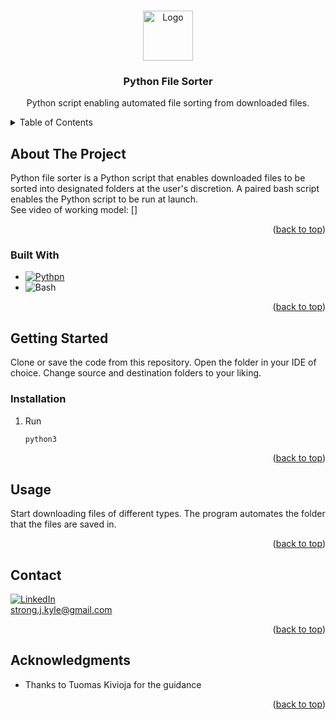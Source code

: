 <a name="readme-top"></a>

<!-- PROJECT TITLE -->
<br />
<div align="center">
   <a href="https://github.com/github_username/repo_name">
    <img src="![project-python](https://github.com/kylejstrong26/python-file-sorter/assets/131374743/20d8392d-266f-4ae2-9a0e-4ec3747b33c1)" alt="Logo" width="80" height="80">
  </a>
<h3 align="center">Python File Sorter</h3>
  <p align="center">
    Python script enabling automated file sorting from downloaded files.
    <br />
  </p>
</div>



<!-- TABLE OF CONTENTS -->
<details>
  <summary>Table of Contents</summary>
  <ol>
    <li>
      <a href="#about-the-project">About The Project</a>
      <ul>
        <li><a href="#built-with">Built With</a></li>
      </ul>
    </li>
    <li>
      <a href="#getting-started">Getting Started</a>
      <ul>
        <li><a href="#installation">Installation</a></li>
      </ul>
    </li>
    <li><a href="#usage">Usage</a></li>
    <li><a href="#contact">Contact</a></li>
    <li><a href="#acknowledgments">Acknowledgments</a></li>
  </ol>
</details>



## About The Project

Python file sorter is a Python script that enables downloaded files to be sorted into designated folders at the user's discretion.
A paired bash script enables the Python script to be run at launch.
<br/>
See video of working model: []

<p align="right">(<a href="#readme-top">back to top</a>)</p>



### Built With

* [![Pythpn][Python]][Python-url]
* ![Bash][Bash]

<p align="right">(<a href="#readme-top">back to top</a>)</p>


## Getting Started

Clone or save the code from this repository. Open the folder in your IDE of choice.
Change source and destination folders to your liking.


### Installation

1. Run
   ```python
   python3
   ```


<p align="right">(<a href="#readme-top">back to top</a>)</p>

## Usage

Start downloading files of different types. The program automates the folder that the files are saved in.

<p align="right">(<a href="#readme-top">back to top</a>)</p>


## Contact

[![LinkedIn][linkedin-shield]][linkedin-url]
<br/>
strong.j.kyle@gmail.com

<p align="right">(<a href="#readme-top">back to top</a>)</p>



## Acknowledgments

* Thanks to Tuomas Kivioja for the guidance

<p align="right">(<a href="#readme-top">back to top</a>)</p>



<!-- MARKDOWN LINKS & IMAGES -->
<!-- https://www.markdownguide.org/basic-syntax/#reference-style-links -->
[linkedin-shield]: https://img.shields.io/badge/-LinkedIn-black.svg?style=for-the-badge&logo=linkedin&colorB=555
[linkedin-url]: [https://linkedin.com/in/linkedin_username](https://www.linkedin.com/in/kylejstrong/)
[Python]: https://img.shields.io/badge/Python-3776AB?style=for-the-badge&logo=python&logoColor=white
[Python-url]: [https://reactjs.org/](https://www.python.org/)
[Bash]: https://img.shields.io/badge/Shell_Script-121011?style=for-the-badge&logo=gnu-bash&logoColor=white
